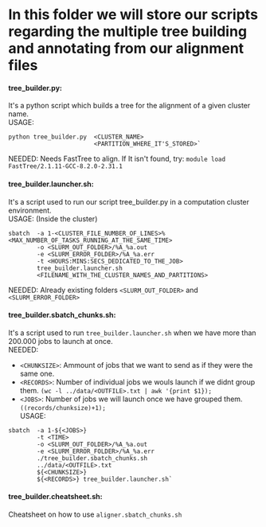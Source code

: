 # In this folder we will store our scripts regarding the multiple tree building and annotating from our alignment files

#### tree_builder.py:
It's a python script which builds a tree for the alignment of a given cluster name.
<br />USAGE: 
```
python tree_builder.py  <CLUSTER_NAME> 
                        <PARTITION_WHERE_IT'S_STORED>`
```
NEEDED: Needs FastTree to align. If It isn't found, try: `module load FastTree/2.1.11-GCC-8.2.0-2.31.1`

#### tree_builder.launcher.sh:
It's a script used to run our script tree_builder.py in a computation cluster environment.
<br />USAGE: (Inside the cluster)
```
sbatch  -a 1-<CLUSTER_FILE_NUMBER_OF_LINES>%<MAX_NUMBER_OF_TASKS_RUNNING_AT_THE_SAME_TIME> 
        -o <SLURM_OUT_FOLDER>/%A_%a.out 
        -e <SLURM_ERROR_FOLDER>/%A_%a.err 
        -t <HOURS:MINS:SECS_DEDICATED_TO_THE_JOB> 
        tree_builder.launcher.sh 
        <FILENAME_WITH_THE_CLUSTER_NAMES_AND_PARTITIONS>
```
NEEDED: Already existing folders `<SLURM_OUT_FOLDER>` and `<SLURM_ERROR_FOLDER>`

#### tree_builder.sbatch_chunks.sh:
It's a script used to run `tree_builder.launcher.sh` when we have more than 200.000 jobs to launch at once.
<br />NEEDED: 
- `<CHUNKSIZE>`: Ammount of jobs that we want to send as if they were the same one.
- `<RECORDS>`: Number of individual jobs we wouls launch if we didnt group them. `(wc -l ../data/<OUTFILE>.txt | awk '{print $1});`
- `<JOBS>`: Number of jobs we will launch once we have grouped them. `((records/chunksize)+1);`
<br />USAGE: 
```
sbatch  -a 1-${<JOBS>} 
        -t <TIME> 
        -o <SLURM_OUT_FOLDER>/%A_%a.out 
        -e <SLURM_ERROR_FOLDER>/%A_%a.err 
        ./tree_builder.sbatch_chunks.sh 
        ../data/<OUTFILE>.txt 
        ${<CHUNKSIZE>} 
        ${<RECORDS>} tree_builder.launcher.sh` 
```

#### tree_builder.cheatsheet.sh:
Cheatsheet on how to use `aligner.sbatch_chunks.sh`
